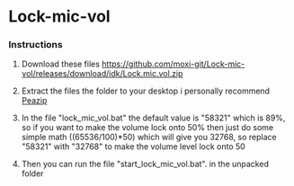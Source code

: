 # Lock-mic-vol

### Instructions

1. Download these files https://github.com/moxi-git/Lock-mic-vol/releases/download/idk/Lock.mic.vol.zip

2. Extract the files the folder to your desktop i personally recommend [Peazip](https://peazip.github.io/)

3. In the file "lock_mic_vol.bat" the default value is "58321" which is 89%, so if you want to make the volume lock onto 50% then just do some simple math ((65536/100)*50) which will give you 32768, so replace "58321" with "32768" to make the volume level lock onto 50

5. Then you can run the file "start_lock_mic_vol.bat". in the unpacked folder
